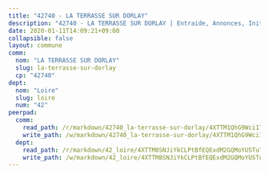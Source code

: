 ```yaml
---
title: "42740 - LA TERRASSE SUR DORLAY"
description: "42740 - LA TERRASSE SUR DORLAY | Entraide, Annonces, Initiatives"
date: 2020-01-11T14:09:21+09:00
collapsible: false
layout: commune
comm:
  nom: "LA TERRASSE SUR DORLAY"
  slug: la-terrasse-sur-dorlay
  cp: "42740"
dept:
  nom: "Loire"
  slug: loire
  num: "42"
peerpad:
  comm:
    read_path: /r/markdown/42740_la-terrasse-sur-dorlay/4XTTM1QhG9Wci1THHME4hLbaiq48uaDJH6epsVjtkcXxJVDvC
    write_path: /w/markdown/42740_la-terrasse-sur-dorlay/4XTTM1QhG9Wci1THHME4hLbaiq48uaDJH6epsVjtkcXxJVDvC-K3TgUWjP1MLtGZzHKGpDHk31dbCuzKPhSsVwAU4AxcGcpNrehwd7VwJpM8xeSJtc7GUxYkPXUwzS3hqBPLf7K31kntJmupYnmTKXNat6iss8z2McPSbxcz94KeksTRSgQvNJZ4Yk
  dept:
    read_path: /r/markdown/42_loire/4XTTM8SNJiYkCLPtBfEQExdM2GQMoYUSTuTytLrQfQVaaYJeW
    write_path: /w/markdown/42_loire/4XTTM8SNJiYkCLPtBfEQExdM2GQMoYUSTuTytLrQfQVaaYJeW-K3TgUi5YJecchkttgL3M6Pu99u8hH2akRrHDb4XXZXATCvGiyzrNbe23fQbzNYiKWDR2re6vQN4Gxv5BQ2dayjGg1AqxtpHRtgi6cm74UeqjVtXM2ZJFa6mvBKTRc4s3X6tJYycN
---
```


